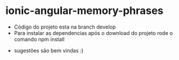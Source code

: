 # ionic-angular-memory-phrases

- Código do projeto esta na branch develop
- Para instalar as dependencias após o download do projeto rode o comando npm install

* sugestões são bem vindas :)